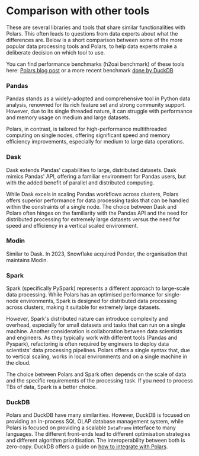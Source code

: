 # Comparison with other tools

These are several libraries and tools that share similar functionalities with Polars. This often leads to questions from data experts about what the differences are. Below is a short comparison between some of the more popular data processing tools and Polars, to help data experts make a deliberate decision on which tool to use.

You can find performance benchmarks (h2oai benchmark) of these tools here: [Polars blog post](https://pola.rs/posts/benchmarks/) or a more recent benchmark [done by DuckDB](https://duckdblabs.github.io/db-benchmark/)

### Pandas

Pandas stands as a widely-adopted and comprehensive tool in Python data analysis, renowned for its rich feature set and strong community support. However, due to its single threaded nature, it can struggle with performance and memory usage on medium and large datasets.

Polars, in contrast, is tailored for high-performance multithreaded computing on single nodes, offering significant speed and memory efficiency improvements, especially for medium to large data operations.

### Dask

Dask extends Pandas' capabilities to large, distributed datasets. Dask mimics Pandas' API, offering a familiar environment for Pandas users, but with the added benefit of parallel and distributed computing.

While Dask excels in scaling Pandas workflows across clusters, Polars offers superior performance for data processing tasks that can be handled within the constraints of a single node. The choice between Dask and Polars often hinges on the familiarity with the Pandas API and the need for distributed processing for extremely large datasets versus the need for speed and efficiency in a vertical scaled environment.

### Modin

Similar to Dask. In 2023, Snowflake acquired Ponder, the organisation that maintains Modin.

### Spark

Spark (specifically PySpark) represents a different approach to large-scale data processing. While Polars has an optimised performance for single-node environments, Spark is designed for distributed data processing across clusters, making it suitable for extremely large datasets.

However, Spark's distributed nature can introduce complexity and overhead, especially for small datasets and tasks that can run on a single machine. Another consideration is collaboration between data scientists and engineers. As they typically work with different tools (Pandas and Pyspark), refactoring is often required by engineers to deploy data scientists' data processing pipelines. Polars offers a single syntax that, due to vertical scaling, works in local environments and on a single machine in the cloud.

The choice between Polars and Spark often depends on the scale of data and the specific requirements of the processing task. If you need to process TBs of data, Spark is a better choice.

### DuckDB

Polars and DuckDB have many similarities. However, DuckDB is focused on providing an in-process SQL OLAP database management system, while Polars is focused on providing a scalable `DataFrame` interface to many languages. The different front-ends lead to different optimisation strategies and different algorithm prioritisation. The interoperability between both is zero-copy. DuckDB offers a guide on [how to integrate with Polars](https://duckdb.org/docs/guides/python/polars.html).
